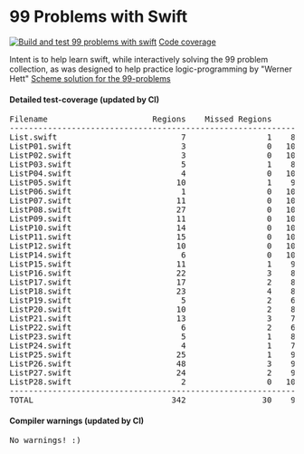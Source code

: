# 99 Problems with Swift
[![Build and test 99 problems with swift ](https://github.com/ganesh47/swift-99-problems/actions/workflows/build-test.yml/badge.svg)](https://github.com/ganesh47/swift-99-problems/actions/workflows/build-test.yml)
[Code coverage](https://htmlpreview.github.io/?https://raw.githubusercontent.com/ganesh47/swift-99-problems/main/code-coverage-report.html)

Intent is to help learn swift, while interactively solving the 99 problem collection, as was designed to help practice logic-programming by "Werner Hett"
[Scheme solution for the 99-problems](http://community.schemewiki.org/?ninety-nine-scheme-problems)
####  Detailed test-coverage (updated by CI)
<pre>
Filename                      Regions    Missed Regions     Cover   Functions  Missed Functions  Executed       Lines      Missed Lines     Cover    Branches   Missed Branches     Cover
-----------------------------------------------------------------------------------------------------------------------------------------------------------------------------------------------------------------------------------
List.swift                          7                 1    85.71%           5                 1    80.00%          17                 3    82.35%           0                 0         -
ListP01.swift                       3                 0   100.00%           1                 0   100.00%           3                 0   100.00%           0                 0         -
ListP02.swift                       3                 0   100.00%           1                 0   100.00%           3                 0   100.00%           0                 0         -
ListP03.swift                       5                 1    80.00%           3                 1    66.67%           6                 1    83.33%           0                 0         -
ListP04.swift                       4                 0   100.00%           2                 0   100.00%           7                 0   100.00%           0                 0         -
ListP05.swift                      10                 1    90.00%           2                 0   100.00%          16                 2    87.50%           0                 0         -
ListP06.swift                       1                 0   100.00%           1                 0   100.00%           3                 0   100.00%           0                 0         -
ListP07.swift                      11                 0   100.00%           3                 0   100.00%          22                 0   100.00%           0                 0         -
ListP08.swift                      27                 0   100.00%           6                 0   100.00%          43                 0   100.00%           0                 0         -
ListP09.swift                      11                 0   100.00%           1                 0   100.00%          20                 0   100.00%           0                 0         -
ListP10.swift                      14                 0   100.00%           4                 0   100.00%          29                 0   100.00%           0                 0         -
ListP11.swift                      15                 0   100.00%           5                 0   100.00%          33                 0   100.00%           0                 0         -
ListP12.swift                      10                 0   100.00%           1                 0   100.00%          20                 0   100.00%           0                 0         -
ListP14.swift                       6                 0   100.00%           1                 0   100.00%          11                 0   100.00%           0                 0         -
ListP15.swift                      11                 1    90.91%           4                 1    75.00%          20                 1    95.00%           0                 0         -
ListP16.swift                      22                 3    86.36%           4                 1    75.00%          25                 3    88.00%           0                 0         -
ListP17.swift                      17                 2    88.24%           5                 2    60.00%          23                 2    91.30%           0                 0         -
ListP18.swift                      23                 4    82.61%          10                 4    60.00%          32                 4    87.50%           0                 0         -
ListP19.swift                       5                 2    60.00%           5                 2    60.00%           9                 2    77.78%           0                 0         -
ListP20.swift                      10                 2    80.00%           5                 2    60.00%          12                 2    83.33%           0                 0         -
ListP21.swift                      13                 3    76.92%           5                 2    60.00%          16                 4    75.00%           0                 0         -
ListP22.swift                       6                 2    66.67%           6                 2    66.67%          10                 2    80.00%           0                 0         -
ListP23.swift                       5                 1    80.00%           5                 1    80.00%           8                 1    87.50%           0                 0         -
ListP24.swift                       4                 1    75.00%           4                 1    75.00%           7                 1    85.71%           0                 0         -
ListP25.swift                      25                 1    96.00%          10                 1    90.00%          29                 1    96.55%           0                 0         -
ListP26.swift                      48                 3    93.75%          17                 3    82.35%          65                 3    95.38%           0                 0         -
ListP27.swift                      24                 2    91.67%          13                 2    84.62%          45                 2    95.56%           0                 0         -
ListP28.swift                       2                 0   100.00%           2                 0   100.00%           8                 0   100.00%           0                 0         -
-----------------------------------------------------------------------------------------------------------------------------------------------------------------------------------------------------------------------------------
TOTAL                             342                30    91.23%         131                26    80.15%         542                34    93.73%           0                 0         -
</pre>

#### Compiler warnings (updated by CI)
<pre>
No warnings! :)
</pre>

